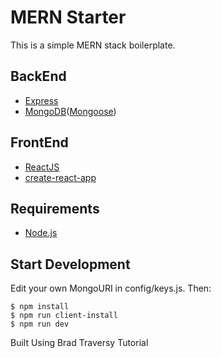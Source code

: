 # MERN Starter

This is a simple MERN stack boilerplate.

## BackEnd

- [Express](https://www.npmjs.com/package/express)
- [MongoDB](https://www.mongodb.com/)([Mongoose](http://mongoosejs.com/))

## FrontEnd

- [ReactJS](https://reactjs.org/)
- [create-react-app](https://github.com/facebook/create-react-app)

## Requirements

- [Node.js](https://nodejs.org/en/)

## Start Development

Edit your own MongoURI in config/keys.js.
Then:

```shell
$ npm install
$ npm run client-install
$ npm run dev
```

Built Using
Brad Traversy Tutorial
